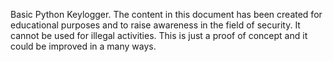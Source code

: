 Basic Python Keylogger.
The content in this document has been created for educational purposes and to raise awareness in the field of security.
It cannot be used for illegal activities.
This is just a proof of concept and it could be improved in  a many ways.